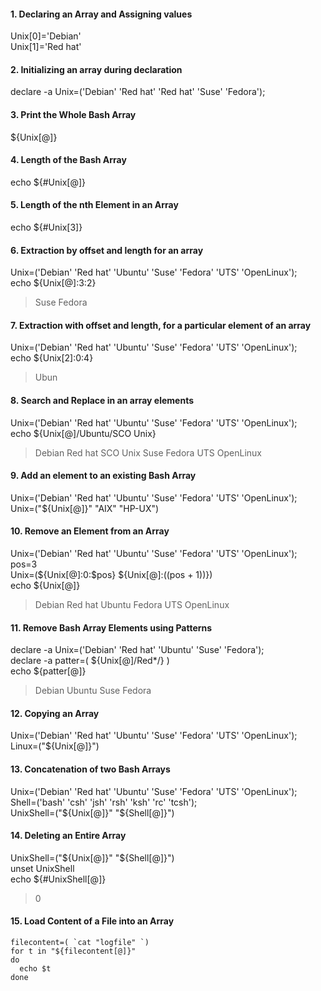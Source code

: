 #### 1. Declaring an Array and Assigning values  
Unix[0]='Debian'  
Unix[1]='Red hat'  

#### 2. Initializing an array during declaration  
declare -a Unix=('Debian' 'Red hat' 'Red hat' 'Suse' 'Fedora');  

#### 3. Print the Whole Bash Array  
${Unix[@]}  

#### 4. Length of the Bash Array  
echo ${#Unix[@]}  

#### 5. Length of the nth Element in an Array  
echo ${#Unix[3]}  

#### 6. Extraction by offset and length for an array  
Unix=('Debian' 'Red hat' 'Ubuntu' 'Suse' 'Fedora' 'UTS' 'OpenLinux');  
echo ${Unix[@]:3:2}  
> Suse Fedora

#### 7. Extraction with offset and length, for a particular element of an array  
Unix=('Debian' 'Red hat' 'Ubuntu' 'Suse' 'Fedora' 'UTS' 'OpenLinux');  
echo ${Unix[2]:0:4}  
> Ubun

#### 8. Search and Replace in an array elements  
Unix=('Debian' 'Red hat' 'Ubuntu' 'Suse' 'Fedora' 'UTS' 'OpenLinux');  
echo ${Unix[@]/Ubuntu/SCO Unix}  
> Debian Red hat SCO Unix Suse Fedora UTS OpenLinux

#### 9. Add an element to an existing Bash Array  
Unix=('Debian' 'Red hat' 'Ubuntu' 'Suse' 'Fedora' 'UTS' 'OpenLinux');  
Unix=("${Unix[@]}" "AIX" "HP-UX")  

#### 10. Remove an Element from an Array  
Unix=('Debian' 'Red hat' 'Ubuntu' 'Suse' 'Fedora' 'UTS' 'OpenLinux');  
pos=3  
Unix=(${Unix[@]:0:$pos} ${Unix[@]:$(($pos + 1))})  
echo ${Unix[@]}  
> Debian Red hat Ubuntu Fedora UTS OpenLinux  

#### 11. Remove Bash Array Elements using Patterns  
declare -a Unix=('Debian' 'Red hat' 'Ubuntu' 'Suse' 'Fedora');  
declare -a patter=( ${Unix[@]/Red*/} )  
echo ${patter[@]}  
> Debian Ubuntu Suse Fedora  

#### 12. Copying an Array  
Unix=('Debian' 'Red hat' 'Ubuntu' 'Suse' 'Fedora' 'UTS' 'OpenLinux');  
Linux=("${Unix[@]}")  

#### 13. Concatenation of two Bash Arrays  
Unix=('Debian' 'Red hat' 'Ubuntu' 'Suse' 'Fedora' 'UTS' 'OpenLinux');  
Shell=('bash' 'csh' 'jsh' 'rsh' 'ksh' 'rc' 'tcsh');  
UnixShell=("${Unix[@]}" "${Shell[@]}")  

#### 14. Deleting an Entire Array  
UnixShell=("${Unix[@]}" "${Shell[@]}")  
unset UnixShell  
echo ${#UnixShell[@]}  
> 0

#### 15. Load Content of a File into an Array  
```
filecontent=( `cat "logfile" `)  
for t in "${filecontent[@]}"  
do  
  echo $t  
done  
```
